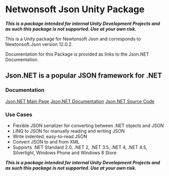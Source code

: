# Netwonsoft Json Unity Package

***This is a package intended for internal Unity Development Projects and as such this package is not supported. Use at your own risk.***


This is a Unity package for Newtonsoft Json and corresponds to Newtonsoft.Json version 12.0.2.

Documentation for this Package is provided as links to the Json.NET Documentation.

## Json.NET is a popular JSON framework for .NET

### Documentation

[Json.NET Main Page](https://www.newtonsoft.com/json)
[Json.NET Documentation](https://www.newtonsoft.com/json/help/html/Introduction.htm)
[Json.NET Source Code](https://github.com/JamesNK/Newtonsoft.Json)

### Use Cases

- Flexible JSON serializer for converting between .NET objects and JSON
- LINQ to JSON for manually reading and writing JSON
- Write indented, easy-to-read JSON
- Convert JSON to and from XML
- Supports .NET Standard 2.0, .NET 2, .NET 3.5, .NET 4, .NET 4.5, Silverlight, Windows Phone and Windows 8 Store


***This is a package intended for internal Unity Development Projects and as such this package is not supported. Use at your own risk.***
